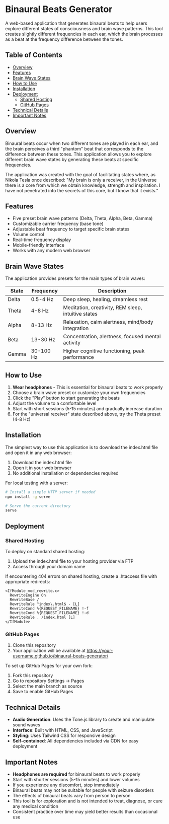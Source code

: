 # Binaural Beats Generator

A web-based application that generates binaural beats to help users explore different states of consciousness and brain wave patterns. This tool creates slightly different frequencies in each ear, which the brain processes as a beat at the frequency difference between the tones.

## Table of Contents
- [Overview](#overview)
- [Features](#features)
- [Brain Wave States](#brain-wave-states)
- [How to Use](#how-to-use)
- [Installation](#installation)
- [Deployment](#deployment)
  - [Shared Hosting](#shared-hosting)
  - [GitHub Pages](#github-pages)
- [Technical Details](#technical-details)
- [Important Notes](#important-notes)

## Overview

Binaural beats occur when two different tones are played in each ear, and the brain perceives a third "phantom" beat that corresponds to the difference between these tones. This application allows you to explore different brain wave states by generating these beats at specific frequencies.

The application was created with the goal of facilitating states where, as Nikola Tesla once described: "My brain is only a receiver, in the Universe there is a core from which we obtain knowledge, strength and inspiration. I have not penetrated into the secrets of this core, but I know that it exists."

## Features

- Five preset brain wave patterns (Delta, Theta, Alpha, Beta, Gamma)
- Customizable carrier frequency (base tone)
- Adjustable beat frequency to target specific brain states
- Volume control
- Real-time frequency display
- Mobile-friendly interface
- Works with any modern web browser

## Brain Wave States

The application provides presets for the main types of brain waves:

| State | Frequency | Description |
|-------|-----------|-------------|
| Delta | 0.5-4 Hz | Deep sleep, healing, dreamless rest |
| Theta | 4-8 Hz | Meditation, creativity, REM sleep, intuitive states |
| Alpha | 8-13 Hz | Relaxation, calm alertness, mind/body integration |
| Beta | 13-30 Hz | Concentration, alertness, focused mental activity |
| Gamma | 30-100 Hz | Higher cognitive functioning, peak performance |

## How to Use

1. **Wear headphones** - This is essential for binaural beats to work properly
2. Choose a brain wave preset or customize your own frequencies
3. Click the "Play" button to start generating the beats
4. Adjust the volume to a comfortable level
5. Start with short sessions (5-15 minutes) and gradually increase duration
6. For the "universal receiver" state described above, try the Theta preset (4-8 Hz)

## Installation

The simplest way to use this application is to download the index.html file and open it in any web browser:

1. Download the index.html file
2. Open it in your web browser
3. No additional installation or dependencies required

For local testing with a server:
```bash
# Install a simple HTTP server if needed
npm install -g serve

# Serve the current directory
serve
```

## Deployment

### Shared Hosting

To deploy on standard shared hosting:

1. Upload the index.html file to your hosting provider via FTP
2. Access through your domain name

If encountering 404 errors on shared hosting, create a .htaccess file with appropriate redirects:
```
<IfModule mod_rewrite.c>
  RewriteEngine On
  RewriteBase /
  RewriteRule ^index\.html$ - [L]
  RewriteCond %{REQUEST_FILENAME} !-f
  RewriteCond %{REQUEST_FILENAME} !-d
  RewriteRule . /index.html [L]
</IfModule>
```

### GitHub Pages

1. Clone this repository
2. Your application will be available at https://your-username.github.io/binaural-beats-generator/

To set up GitHub Pages for your own fork:
1. Fork this repository
2. Go to repository Settings → Pages
3. Select the main branch as source
4. Save to enable GitHub Pages

## Technical Details

- **Audio Generation**: Uses the Tone.js library to create and manipulate sound waves
- **Interface**: Built with HTML, CSS, and JavaScript
- **Styling**: Uses Tailwind CSS for responsive design
- **Self-contained**: All dependencies included via CDN for easy deployment

## Important Notes

- **Headphones are required** for binaural beats to work properly
- Start with shorter sessions (5-15 minutes) and lower volumes
- If you experience any discomfort, stop immediately
- Binaural beats may not be suitable for people with seizure disorders
- The effects of binaural beats vary from person to person
- This tool is for exploration and is not intended to treat, diagnose, or cure any medical condition
- Consistent practice over time may yield better results than occasional use